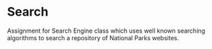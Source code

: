 # Search
Assignment for Search Engine class which uses well known searching algorithms to search a repository of National Parks websites.
